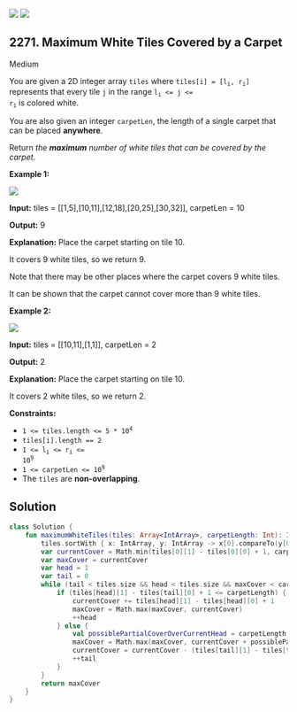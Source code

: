 [![](https://img.shields.io/github/stars/javadev/LeetCode-in-Kotlin?label=Stars&style=flat-square)](https://github.com/javadev/LeetCode-in-Kotlin)
[![](https://img.shields.io/github/forks/javadev/LeetCode-in-Kotlin?label=Fork%20me%20on%20GitHub%20&style=flat-square)](https://github.com/javadev/LeetCode-in-Kotlin/fork)

## 2271\. Maximum White Tiles Covered by a Carpet

Medium

You are given a 2D integer array `tiles` where <code>tiles[i] = [l<sub>i</sub>, r<sub>i</sub>]</code> represents that every tile `j` in the range <code>l<sub>i</sub> <= j <= r<sub>i</sub></code> is colored white.

You are also given an integer `carpetLen`, the length of a single carpet that can be placed **anywhere**.

Return _the **maximum** number of white tiles that can be covered by the carpet_.

**Example 1:**

![](https://assets.leetcode.com/uploads/2022/03/25/example1drawio3.png)

**Input:** tiles = \[\[1,5],[10,11],[12,18],[20,25],[30,32]], carpetLen = 10

**Output:** 9

**Explanation:** Place the carpet starting on tile 10. 

It covers 9 white tiles, so we return 9. 

Note that there may be other places where the carpet covers 9 white tiles. 

It can be shown that the carpet cannot cover more than 9 white tiles.

**Example 2:**

![](https://assets.leetcode.com/uploads/2022/03/24/example2drawio.png)

**Input:** tiles = \[\[10,11],[1,1]], carpetLen = 2

**Output:** 2

**Explanation:** Place the carpet starting on tile 10. 

It covers 2 white tiles, so we return 2.

**Constraints:**

*   <code>1 <= tiles.length <= 5 * 10<sup>4</sup></code>
*   `tiles[i].length == 2`
*   <code>1 <= l<sub>i</sub> <= r<sub>i</sub> <= 10<sup>9</sup></code>
*   <code>1 <= carpetLen <= 10<sup>9</sup></code>
*   The `tiles` are **non-overlapping**.

## Solution

```kotlin
class Solution {
    fun maximumWhiteTiles(tiles: Array<IntArray>, carpetLength: Int): Int {
        tiles.sortWith { x: IntArray, y: IntArray -> x[0].compareTo(y[0]) }
        var currentCover = Math.min(tiles[0][1] - tiles[0][0] + 1, carpetLength)
        var maxCover = currentCover
        var head = 1
        var tail = 0
        while (tail < tiles.size && head < tiles.size && maxCover < carpetLength) {
            if (tiles[head][1] - tiles[tail][0] + 1 <= carpetLength) {
                currentCover += tiles[head][1] - tiles[head][0] + 1
                maxCover = Math.max(maxCover, currentCover)
                ++head
            } else {
                val possiblePartialCoverOverCurrentHead = carpetLength - (tiles[head][0] - tiles[tail][0])
                maxCover = Math.max(maxCover, currentCover + possiblePartialCoverOverCurrentHead)
                currentCover = currentCover - (tiles[tail][1] - tiles[tail][0] + 1)
                ++tail
            }
        }
        return maxCover
    }
}
```